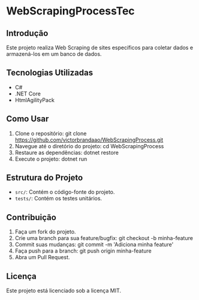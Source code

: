 # WebScrapingProcessTec

## Introdução
Este projeto realiza Web Scraping de sites específicos para coletar dados e armazená-los em um banco de dados.

## Tecnologias Utilizadas
- C#
- .NET Core
- HtmlAgilityPack

## Como Usar
1. Clone o repositório:
   git clone https://github.com/victorbrandaao/WebScrapingProcess.git
2. Navegue até o diretório do projeto:
   cd WebScrapingProcess
3. Restaure as dependências:
   dotnet restore
4. Execute o projeto:
   dotnet run

## Estrutura do Projeto
- `src/`: Contém o código-fonte do projeto.
- `tests/`: Contém os testes unitários.

## Contribuição
1. Faça um fork do projeto.
2. Crie uma branch para sua feature/bugfix:
   git checkout -b minha-feature
3. Commit suas mudanças:
   git commit -m 'Adiciona minha feature'
4. Faça push para a branch:
   git push origin minha-feature
5. Abra um Pull Request.

## Licença
Este projeto está licenciado sob a licença MIT.
